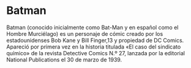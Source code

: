 # Batman

Batman (conocido inicialmente como Bat-Man y en español como el Hombre Murciélago) es un personaje de cómic creado por los estadounidenses 
Bob Kane y Bill Finger,13 y propiedad de DC Comics. Apareció por primera vez en la historia titulada «El caso del sindicato químico» de la 
revista Detective Comics N.º 27, lanzada por la editorial National Publications el 30 de marzo de 1939.
